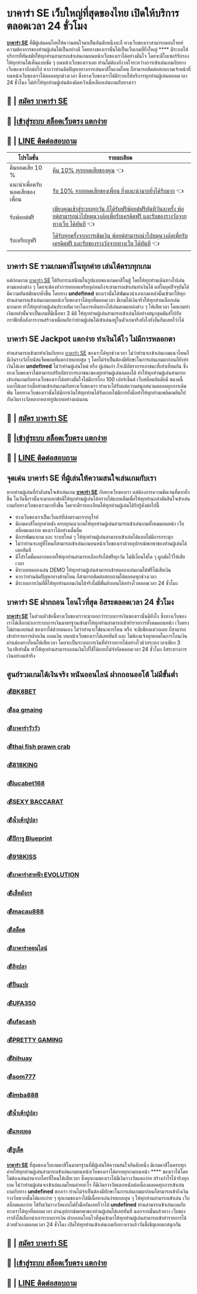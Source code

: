 # บาคาร่า SE เว็บใหญ่ที่สุดของไทย เปิดให้บริการตลอดเวลา 24 ชั่วโมง
**[บาคาร่า SE](https://bit.ly/3BSNH1S)** ที่มีผู้เล่นคนไทยให้ความสนใจมาเป็นอันดับหนึ่งละก็ ทางเว็บของเราสามารถตอบโจทย์ความต้องการของท่านผู้เล่นได้เป็นอย่างดี โดยทางของเรานั้นได้เป็นเว็บเกมที่ยิ่งใหญ่ **** มีระบบให้บริการที่ทันสมัยให้ทุกท่านสามารถเข้าเล่นเกมบนหน้าเว็บของเราได้อย่างมั่นใจ โดยจะมีใบเซอร์รับรองให้ทุกท่านได้เห็นแบบชัด ๆ บนหน้าเว็บของเราเลย ท่านไม่ต้องกังวลใจระหว่างการเข้าเล่นเกมกับทางเว็บของเราอีกต่อไป หากว่าท่านติดปัญหาทางการเล่นคาสิโนเกมไหน ก็สามารถติดต่อสอบถามเจ้าหน้าที่บนหน้าเว็บของเราได้ตลอดทุกช่วงเวลา ซึ่งทางเว็บของเราได้มีระบบให้บริการทุกท่านผู้เล่นตลอดเวลา 24 ชั่วโมง ไม่ทำให้ทุกท่านผู้เล่นต้องผิดหวังเมื่อเลือกเล่นเกมกับทางเรา

## :money_with_wings: | [สมัคร บาคาร่า SE](https://bit.ly/3BSNH1S)
## :sparkling_heart: |[เข้าสู่ระบบ สล็อตเว็บตรง แตกง่าย](https://bit.ly/3BSNH1S)
## :calling: | [LINE ติดต่อสอบถาม](https://line.me/ti/p/%40iq108)

| โปรโมชั่น |  รายละเอียด |
| ------------ | ------------ |
| คืนยอดเสีย 10 % | [คืน 10% ทุกยอดเสียของคุณ](https://bit.ly/3BSNH1S) 👈|
|  แนะนำเพื่อนรับนอดเสียของเพื่อน | [รับ 10% จากยอดเสียของเพื่อน ยิ่งแนะนำมากยิ่งได้รับมาก](https://bit.ly/3BSNH1S) 👈|
| รับพ้อยต์ฟรี | [เพียงคุณเข้าสู่ระบบทุกวัน ก็ได้รับฟรีพ้อยต์ฟรีทันทีวันละครั้ง พ้อยต์สามารถนำไปหมุนวงล้อเพื่อรับเครดิตฟรี และรับของรางวัลจากทางเว็บ ได้ทันที](https://bit.ly/3BSNH1S) 👈|
| รับเหรียญฟรี | [ได้รับทุกครั้งจากการเติมเงิน  พ้อยต์สามารถนำไปหมุนวงล้อเพื่อรับเครดิตฟรี และรับของรางวัลจากทางเว็บ ได้ทันที](https://bit.ly/3BSNH1S) 👈 |

##  บาคาร่า SE รวมเกมคาสิโนทุกค่าย เล่นได้ครบทุกเกม
แต่ก่อนเกม [บาคาร่า SE](https://bit.ly/3BSNH1S) ได้รับกระแสนิยมในรูปแบบของเกมคาสิโนตู้ โดยให้ทุกท่านเดินทางไปเล่นตามแหล่งต่าง ๆ โดยจะต้องทำการหยอดเหรียญก่อนถึงจะสามารถเข้าเล่นทำเงินได้ แต่ในยุคปัจจุบันได้มีความทันสมัยมากยิ่งขึ้น โดยทาง **undefined**  ของเรานั้นได้พัฒนานำเอาเกมเหล่านั้นเข้ามาให้ทุกท่านสามารถเข้าเล่นเกมบนหน้าเว็บของเราได้ทุกที่ตลอดเวลา มีเกมได้เงินจริงให้ทุกท่านเลือกเล่นมากมาย ทำให้ทุกท่านผู้เล่นประหยัดเวลาในการเดินทางไปเล่นตามแหล่งต่าง ๆ ให้เสียเวลา โดยเกมทำเงินเหล่านั้นจะเป็นเกมที่มีเนื้อหา 3 มิติ ให้ทุกท่านผู้เล่นสามารถเข้าเล่นได้อย่างสนุกสุดมันส์ไปกับกราฟิกที่อลังการงานสร้างเหมือนกับว่าท่านผู้เล่นได้เข้าเล่นอยู่ในตัวเกมจริงยังไงยังงั้นกันเลยก็ว่าได้

##  บาคาร่า SE Jackpot แตกง่าย ทำเงินได้ไว ไม่มีการหลอกตา
ท่านสามารถเข้ามาทำเงินกับทาง [บาคาร่า SE](https://bit.ly/3BSNH1S)   ของเราได้ทุกช่วงเวลา ไม่ว่าท่านจะเข้าเล่นเกมแนวไหนก็มีเงินรางวัลโบนัสแจ็คพอตที่แตกง่ายแบบสุด ๆ โดยไม่จำเป็นต้องมีทักษะในการเล่นเกมมาก่อนก็ยังทำเงินได้เลย **undefined** ไม่ว่าท่านผู้เล่นใหม่ หรือ ผู้เล่นเก่า ก็จะมีอัตราการเอาชนะที่เท่าเทียมกัน ซึ่งทางเว็บของเราไม่สามารถปรับอัตราการเอาชนะของทุกท่านผู้เล่นลดลงได้ ทำให้ทุกท่านผู้เล่นสามารถเข้าเล่นเกมกับทางเว็บของเราได้อย่างมั่นใจไม่มีการโกง 100 เปอร์เซ็นต์ เว็บสล็อตอันดับดี ขนาดนี้บอกได้เลยว่าเมื่อท่านเข้าเล่นเกมกับทางเว็บของเรา ท่านจะได้รับแต่ความสนุกสนานตลอดทุกการเดิมพัน โดยทางเว็บของเรานั้นได้มีการเงินให้ทุกท่านได้รับแบบไม่มีการยั้งมือทำให้ทุกท่านเพลิดเพลินไปกับเงินรางวัลหลากหลายรูปแบบอย่างแน่นอน

## :money_with_wings: | [สมัคร บาคาร่า SE](https://bit.ly/3BSNH1S)
## :sparkling_heart: |[เข้าสู่ระบบ สล็อตเว็บตรง แตกง่าย](https://bit.ly/3BSNH1S)
## :calling: | [LINE ติดต่อสอบถาม](https://line.me/ti/p/%40iq108)
##  จุดเด่น บาคาร่า SE ที่ผู้เล่นให้ความสนใจเล่นเกมกับเรา

หากท่านผู้เล่นที่กำลังสนใจเข้าเล่นเกม **[บาคาร่า SE](https://bit.ly/3BSNH1S)** กับทางเว็บของเรา แต่ต้องการความชัดเจนที่มากยิ่งขึ้น ในวันนี้เรานั้นจะมาบอกข้อดีให้ทุกท่านผู้เล่นได้ทราบได้แบบเต็มเพื่อให้ทุกท่านกล้าตัดสินใจเข้าเล่นเกมกับทางเว็บของเรามากยิ่งขึ้น โดยจะมีรายละเอียดให้ทุกท่านผู้เล่นได้รับรู้ดังต่อไปนี้
- ทางเว็บของเราเป็นเว็บแท้ที่ส่งตรงมาจากยุโรป
- มีเกมคาสิโนทุกค่ายดัง ครบทุกแนวเกมให้ทุกท่านผู้เล่นสามารถเข้าเล่นเกมทั้งหมดบนหน้า เว็บสล็อตแตกง่าย ของเราได้อย่างเต็มอิ่ม
- มีการพัฒนาเกม และ ระบบใหม่ ๆ ให้ทุกท่านผู้เล่นสามารถเข้าเล่นได้แบบไม่มีการกระตุก
- ไม่ว่าท่านจะอยู่ที่ไหนก็สามารถเข้าเล่นเกมบนหน้าเว็บของเราด้วยอุปกรณ์พกพาของท่านผู้เล่นได้เลยทันที
- มีโปรโมชั่นหลากหลายให้ทุกท่านสามารถเลือกรับได้ฟรีทุกวัน ไม่มีเงื่อนไขใด ๆ ผูกมัดไว้ให้เสียเวลา
- มีระบบทดลองเล่น DEMO ให้ทุกท่านผู้เล่นสามารถเข้าทดลองเล่นเกมได้ฟรีไม่เสียเงิน
- หากว่าท่านติดปัญหาทางด้านไหน ก็สามารถติดต่อสอบถามได้ตลอดทุกช่วงเวลา
- มีระบบการเงินที่ดีให้ทุกท่านถอนเงินได้จริงไม่มีขั้นต่ำถอนได้อย่างไวตลอดเวลา 24 ชั่วโมง

##  บาคาร่า SE ฝากถอน โอนไวที่สุด อิสระตลอดเวลา 24 ชั่วโมง
**[บาคาร่า SE](https://bit.ly/3BSNH1S)** ในส่วนหัวข้อนี้ทางเว็บของเราจะมาบอกว่าระบบการเงินของเรานั้นดียังไง ซึ่งทางเว็บของเราได้เลือกนำเอาระบบการเงินมาตรฐานเข้ามาให้ทุกท่านสามารถเข้าทำรายการทั้งหมดบนหน้า เว็บตรงไม่ผ่านเอเย่นต์ ของเราได้ด้วยตนเอง ไม่ว่าท่านจะใช้ธนาคารไหน หรือ จะมีเพียงแค่วอเลท ก็สามารถเข้าทำรายการฝากเงิน ถอนเงิน บนหน้าเว็บของเราได้เลยทันที และ ไม่ต้องแจ้งทุกยอดในการโอนเงินผ่านช่องทางไหนให้เสียเวลา โดยจะเป็นระบบการเงินที่ทำรายการได้อย่างไวด้วยระยะเวลาเพียง 3 วินาทีเท่านั้น ทำให้ทุกท่านสามารถถอนเงินไปใช้ได้แบบไม่จำกัดตลอดเวลา 24 ชั่วโมง อิสระทางการเงินอย่างแท้จริง

## ศูนย์รวมเกมได้เงินจริง พนันออนไลน์ ฝากถอนออโต้ ไม่มีขั้นต่ำ
### :moneybag:[BK8BET](https://bit.ly/3BSNH1S)
### :moneybag:[sa gmaing](https://bit.ly/3BSNH1S)
### :moneybag:[บาคาร่าวัววัว](https://bit.ly/3BSNH1S)
### :moneybag:[thai fish prawn crab](https://bit.ly/3BSNH1S)
### :moneybag:[818KING](https://bit.ly/3BSNH1S)
### :moneybag:[lucabet168](https://bit.ly/3BSNH1S)
### :moneybag:[SEXY BACCARAT](https://bit.ly/3BSNH1S)
### :moneybag:[น้ำเต้าปูปลา](https://bit.ly/3BSNH1S)
### :moneybag:[ปิกาจู Blueprint](https://bit.ly/3BSNH1S)
### :moneybag:[918KISS](https://bit.ly/3BSNH1S)
### :moneybag:[บาคาร่าสายฟ้า EVOLUTION](https://bit.ly/3BSNH1S)
### :moneybag:[เสือมังกร](https://bit.ly/3BSNH1S)
### :moneybag:[macau888](https://bit.ly/3BSNH1S)
### :moneybag:[สล็อต](https://bit.ly/3BSNH1S)
### :moneybag:[บาคาร่าออนไลน์](https://bit.ly/3BSNH1S)
### :moneybag:[ยิงปลา](https://bit.ly/3BSNH1S)
### :moneybag:[ปั่นแปะ](https://bit.ly/3BSNH1S)
### :moneybag:[UFA350](https://bit.ly/3BSNH1S)
### :moneybag:[ufacash](https://bit.ly/3BSNH1S)
### :moneybag:[PRETTY GAMING](https://bit.ly/3BSNH1S)
### :moneybag:[hihuay](https://bit.ly/3BSNH1S)
### :moneybag:[som777](https://bit.ly/3BSNH1S)
### :moneybag:[imba888](https://bit.ly/3BSNH1S)
### :moneybag:[น้ำเต้าปูปลา](https://bit.ly/3BSNH1S)
### :moneybag:[แทงบอล](https://bit.ly/3BSNH1S)
### :moneybag:[รูเล็ต](https://bit.ly/3BSNH1S)

**[บาคาร่า SE](https://bit.ly/3BSNH1S)**  ที่สุดของเว็บเกมคาสิโนมาตรฐานที่มีผู้เล่นให้ความสนใจอันดับหนึ่ง มีเกมคาสิโนครบทุกค่ายให้ทุกท่านผู้เล่นสามารถเข้าเล่นเกมบนหน้าเว็บของเราได้ครบทุกเกมบนหน้า **** ของเราได้โดยไม่ต้องเล่นผ่านจากใครที่ไหนให้เสียเวลา ซึ่งทุกเกมของเราได้มีเงินรางวัลแตกง่าย สร้างกำไรได้จริงทุกเกม ไม่ว่าท่านผู้เล่นจะเข้าเล่นเกมไหนค่ายอะไร ก็มีเงินรางวัลแตกหนักต่อเนื่องตลอดทุกการเข้าเล่นเกมกับทาง **undefined** ของเรา ท่านไม่จำเป็นต้องมีทักษะในการเล่นเกมมาก่อนก็สามารถเข้าถึงเงินรางวัลพวกนั้นได้แบบง่าย ๆ ทุกเกมของเราได้มีเนื้อหาเล่นง่ายแบบสุด ๆ ให้ทุกท่านสามารถเข้าเล่น เว็บสล็อตแตกง่าย ได้รับเงินรางวัลแบบไม่ยั้งมือกันเลยก็ว่าได้ **undefined** ท่านสามารถเข้าเล่นเกมกับทางเราได้ทุกที่ตลอดเวลา ผ่านอุปกรณ์พกพาของท่านผู้เล่นได้เลยทันที นอกจากนั้นแล้วทาง เว็บของเรายังได้เลือกนำเอาระบบการเงิน ฝากถอนโอนไวที่สุดเข้ามาให้ทุกท่านผู้เล่นสามารถเข้าทำรายการได้ด้วยตัวเองตลอดเวลา 24 ชั่วโมง เปิดให้ทุกท่านเข้าเล่นเกมกับทางเราแล้ววันนี้เชิญเลยมาสนุกกัน

## :money_with_wings: | [สมัคร บาคาร่า SE](https://bit.ly/3BSNH1S)
## :sparkling_heart: |[เข้าสู่ระบบ สล็อตเว็บตรง แตกง่าย](https://bit.ly/3BSNH1S)
## :calling: | [LINE ติดต่อสอบถาม](https://line.me/ti/p/%40iq108)